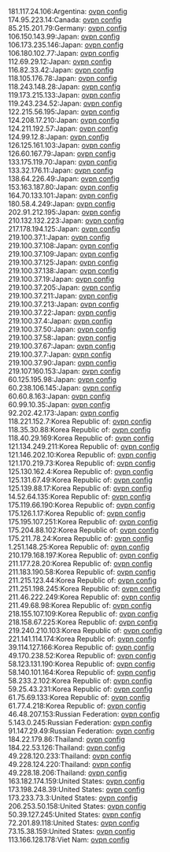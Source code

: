 181.117.24.106:Argentina: [ovpn config](vpn/181_117_24_106.ovpn)  
174.95.223.14:Canada: [ovpn config](vpn/174_95_223_14.ovpn)  
85.215.201.79:Germany: [ovpn config](vpn/85_215_201_79.ovpn)  
106.150.143.99:Japan: [ovpn config](vpn/106_150_143_99.ovpn)  
106.173.235.146:Japan: [ovpn config](vpn/106_173_235_146.ovpn)  
106.180.102.77:Japan: [ovpn config](vpn/106_180_102_77.ovpn)  
112.69.29.12:Japan: [ovpn config](vpn/112_69_29_12.ovpn)  
116.82.33.42:Japan: [ovpn config](vpn/116_82_33_42.ovpn)  
118.105.176.78:Japan: [ovpn config](vpn/118_105_176_78.ovpn)  
118.243.148.28:Japan: [ovpn config](vpn/118_243_148_28.ovpn)  
119.173.215.133:Japan: [ovpn config](vpn/119_173_215_133.ovpn)  
119.243.234.52:Japan: [ovpn config](vpn/119_243_234_52.ovpn)  
122.215.56.195:Japan: [ovpn config](vpn/122_215_56_195.ovpn)  
124.208.17.210:Japan: [ovpn config](vpn/124_208_17_210.ovpn)  
124.211.192.57:Japan: [ovpn config](vpn/124_211_192_57.ovpn)  
124.99.12.8:Japan: [ovpn config](vpn/124_99_12_8.ovpn)  
126.125.161.103:Japan: [ovpn config](vpn/126_125_161_103.ovpn)  
126.60.167.79:Japan: [ovpn config](vpn/126_60_167_79.ovpn)  
133.175.119.70:Japan: [ovpn config](vpn/133_175_119_70.ovpn)  
133.32.176.11:Japan: [ovpn config](vpn/133_32_176_11.ovpn)  
138.64.226.49:Japan: [ovpn config](vpn/138_64_226_49.ovpn)  
153.163.187.80:Japan: [ovpn config](vpn/153_163_187_80.ovpn)  
164.70.133.101:Japan: [ovpn config](vpn/164_70_133_101.ovpn)  
180.58.4.249:Japan: [ovpn config](vpn/180_58_4_249.ovpn)  
202.91.212.195:Japan: [ovpn config](vpn/202_91_212_195.ovpn)  
210.132.132.223:Japan: [ovpn config](vpn/210_132_132_223.ovpn)  
217.178.194.125:Japan: [ovpn config](vpn/217_178_194_125.ovpn)  
219.100.37.1:Japan: [ovpn config](vpn/219_100_37_1.ovpn)  
219.100.37.108:Japan: [ovpn config](vpn/219_100_37_108.ovpn)  
219.100.37.109:Japan: [ovpn config](vpn/219_100_37_109.ovpn)  
219.100.37.125:Japan: [ovpn config](vpn/219_100_37_125.ovpn)  
219.100.37.138:Japan: [ovpn config](vpn/219_100_37_138.ovpn)  
219.100.37.19:Japan: [ovpn config](vpn/219_100_37_19.ovpn)  
219.100.37.205:Japan: [ovpn config](vpn/219_100_37_205.ovpn)  
219.100.37.211:Japan: [ovpn config](vpn/219_100_37_211.ovpn)  
219.100.37.213:Japan: [ovpn config](vpn/219_100_37_213.ovpn)  
219.100.37.22:Japan: [ovpn config](vpn/219_100_37_22.ovpn)  
219.100.37.4:Japan: [ovpn config](vpn/219_100_37_4.ovpn)  
219.100.37.50:Japan: [ovpn config](vpn/219_100_37_50.ovpn)  
219.100.37.58:Japan: [ovpn config](vpn/219_100_37_58.ovpn)  
219.100.37.67:Japan: [ovpn config](vpn/219_100_37_67.ovpn)  
219.100.37.7:Japan: [ovpn config](vpn/219_100_37_7.ovpn)  
219.100.37.90:Japan: [ovpn config](vpn/219_100_37_90.ovpn)  
219.107.160.153:Japan: [ovpn config](vpn/219_107_160_153.ovpn)  
60.125.195.98:Japan: [ovpn config](vpn/60_125_195_98.ovpn)  
60.238.106.145:Japan: [ovpn config](vpn/60_238_106_145.ovpn)  
60.60.8.163:Japan: [ovpn config](vpn/60_60_8_163.ovpn)  
60.99.10.35:Japan: [ovpn config](vpn/60_99_10_35.ovpn)  
92.202.42.173:Japan: [ovpn config](vpn/92_202_42_173.ovpn)  
118.221.152.7:Korea Republic of: [ovpn config](vpn/118_221_152_7.ovpn)  
118.35.30.88:Korea Republic of: [ovpn config](vpn/118_35_30_88.ovpn)  
118.40.29.169:Korea Republic of: [ovpn config](vpn/118_40_29_169.ovpn)  
121.134.249.211:Korea Republic of: [ovpn config](vpn/121_134_249_211.ovpn)  
121.146.202.10:Korea Republic of: [ovpn config](vpn/121_146_202_10.ovpn)  
121.170.219.73:Korea Republic of: [ovpn config](vpn/121_170_219_73.ovpn)  
125.130.162.4:Korea Republic of: [ovpn config](vpn/125_130_162_4.ovpn)  
125.131.67.49:Korea Republic of: [ovpn config](vpn/125_131_67_49.ovpn)  
125.139.88.17:Korea Republic of: [ovpn config](vpn/125_139_88_17.ovpn)  
14.52.64.135:Korea Republic of: [ovpn config](vpn/14_52_64_135.ovpn)  
175.119.66.190:Korea Republic of: [ovpn config](vpn/175_119_66_190.ovpn)  
175.126.1.17:Korea Republic of: [ovpn config](vpn/175_126_1_17.ovpn)  
175.195.107.251:Korea Republic of: [ovpn config](vpn/175_195_107_251.ovpn)  
175.204.88.102:Korea Republic of: [ovpn config](vpn/175_204_88_102.ovpn)  
175.211.78.24:Korea Republic of: [ovpn config](vpn/175_211_78_24.ovpn)  
1.251.148.25:Korea Republic of: [ovpn config](vpn/1_251_148_25.ovpn)  
210.179.168.197:Korea Republic of: [ovpn config](vpn/210_179_168_197.ovpn)  
211.177.28.20:Korea Republic of: [ovpn config](vpn/211_177_28_20.ovpn)  
211.183.190.58:Korea Republic of: [ovpn config](vpn/211_183_190_58.ovpn)  
211.215.123.44:Korea Republic of: [ovpn config](vpn/211_215_123_44.ovpn)  
211.251.198.245:Korea Republic of: [ovpn config](vpn/211_251_198_245.ovpn)  
211.46.222.249:Korea Republic of: [ovpn config](vpn/211_46_222_249.ovpn)  
211.49.68.98:Korea Republic of: [ovpn config](vpn/211_49_68_98.ovpn)  
218.155.107.109:Korea Republic of: [ovpn config](vpn/218_155_107_109.ovpn)  
218.158.67.225:Korea Republic of: [ovpn config](vpn/218_158_67_225.ovpn)  
219.240.210.103:Korea Republic of: [ovpn config](vpn/219_240_210_103.ovpn)  
221.141.114.174:Korea Republic of: [ovpn config](vpn/221_141_114_174.ovpn)  
39.114.127.166:Korea Republic of: [ovpn config](vpn/39_114_127_166.ovpn)  
49.170.238.52:Korea Republic of: [ovpn config](vpn/49_170_238_52.ovpn)  
58.123.131.190:Korea Republic of: [ovpn config](vpn/58_123_131_190.ovpn)  
58.140.101.164:Korea Republic of: [ovpn config](vpn/58_140_101_164.ovpn)  
58.233.2.102:Korea Republic of: [ovpn config](vpn/58_233_2_102.ovpn)  
59.25.43.231:Korea Republic of: [ovpn config](vpn/59_25_43_231.ovpn)  
61.75.69.133:Korea Republic of: [ovpn config](vpn/61_75_69_133.ovpn)  
61.77.4.218:Korea Republic of: [ovpn config](vpn/61_77_4_218.ovpn)  
46.48.207.153:Russian Federation: [ovpn config](vpn/46_48_207_153.ovpn)  
5.143.0.245:Russian Federation: [ovpn config](vpn/5_143_0_245.ovpn)  
91.147.29.49:Russian Federation: [ovpn config](vpn/91_147_29_49.ovpn)  
184.22.179.86:Thailand: [ovpn config](vpn/184_22_179_86.ovpn)  
184.22.53.126:Thailand: [ovpn config](vpn/184_22_53_126.ovpn)  
49.228.120.233:Thailand: [ovpn config](vpn/49_228_120_233.ovpn)  
49.228.124.220:Thailand: [ovpn config](vpn/49_228_124_220.ovpn)  
49.228.18.206:Thailand: [ovpn config](vpn/49_228_18_206.ovpn)  
163.182.174.159:United States: [ovpn config](vpn/163_182_174_159.ovpn)  
173.198.248.39:United States: [ovpn config](vpn/173_198_248_39.ovpn)  
173.233.73.3:United States: [ovpn config](vpn/173_233_73_3.ovpn)  
206.253.50.158:United States: [ovpn config](vpn/206_253_50_158.ovpn)  
50.39.127.245:United States: [ovpn config](vpn/50_39_127_245.ovpn)  
72.201.89.118:United States: [ovpn config](vpn/72_201_89_118.ovpn)  
73.15.38.159:United States: [ovpn config](vpn/73_15_38_159.ovpn)  
113.166.128.178:Viet Nam: [ovpn config](vpn/113_166_128_178.ovpn)  
